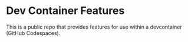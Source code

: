 # Dev Container Features

This is a public repo that provides features for use within a devcontainer (GitHub Codespaces).